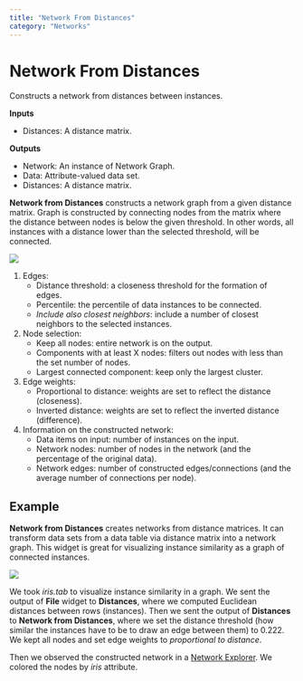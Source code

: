 ```yaml
---
title: "Network From Distances"
category: "Networks"
---
```

Network From Distances
======================

Constructs a network from distances between instances.

**Inputs**

- Distances: A distance matrix.

**Outputs**

- Network: An instance of Network Graph.
- Data: Attribute-valued data set.
- Distances: A distance matrix.

**Network from Distances** constructs a network graph from a given distance matrix. Graph is constructed by connecting nodes from the matrix where the distance between nodes is below the given threshold. In other words, all instances with a distance lower than the selected threshold, will be connected.

![](../images/network-from-distances-stamped.png)

1. Edges:
   - Distance threshold: a closeness threshold for the formation of edges.
   - Percentile: the percentile of data instances to be connected.
   - *Include also closest neighbors*: include a number of closest neighbors to the selected instances.
2. Node selection:
   - Keep all nodes: entire network is on the output.
   - Components with at least X nodes: filters out nodes with less than the set number of nodes.
   - Largest connected component: keep only the largest cluster.
3. Edge weights:
   - Proportional to distance: weights are set to reflect the distance (closeness).
   - Inverted distance: weights are set to reflect the inverted distance (difference).
4. Information on the constructed network:
   - Data items on input: number of instances on the input.
   - Network nodes: number of nodes in the network (and the percentage of the original data).
   - Network edges: number of constructed edges/connections (and the average number of connections per node).

Example
-------

**Network from Distances** creates networks from distance matrices. It can transform data sets from a data table via distance matrix into a network graph. This widget is great for visualizing instance similarity as a graph of connected instances.

![](../images/network-from-distances-example.png)

We took *iris.tab* to visualize instance similarity in a graph. We sent the output of **File** widget to **Distances**, where we computed Euclidean distances between rows (instances). Then we sent the output of **Distances** to **Network from Distances**, where we set the distance threshold (how similar the instances have to be to draw an edge between them) to 0.222. We kept all nodes and set edge weights to *proportional to distance*.

Then we observed the constructed network in a [Network Explorer](../networkexplorer/). We colored the nodes by *iris* attribute.
